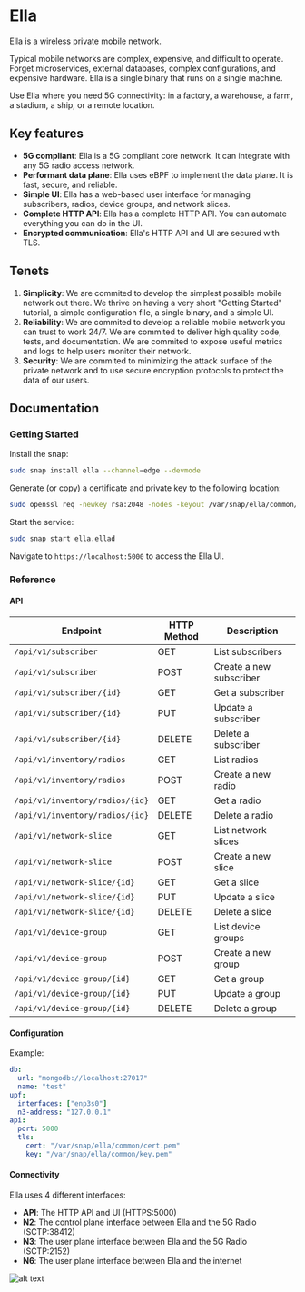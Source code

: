 # Ella

Ella is a wireless private mobile network.

Typical mobile networks are complex, expensive, and difficult to operate. Forget microservices, external databases, complex configurations, and expensive hardware. Ella is a single binary that runs on a single machine.

Use Ella where you need 5G connectivity: in a factory, a warehouse, a farm, a stadium, a ship, or a remote location.

## Key features

* **5G compliant**: Ella is a 5G compliant core network. It can integrate with any 5G radio access network.
* **Performant data plane**: Ella uses eBPF to implement the data plane. It is fast, secure, and reliable.
* **Simple UI**: Ella has a web-based user interface for managing subscribers, radios, device groups, and network slices.
* **Complete HTTP API**: Ella has a complete HTTP API. You can automate everything you can do in the UI.
* **Encrypted communication**: Ella's HTTP API and UI are secured with TLS.

## Tenets

1. **Simplicity**: We are commited to develop the simplest possible mobile network out there. We thrive on having a very short "Getting Started" tutorial, a simple configuration file, a single binary, and a simple UI.
2. **Reliability**: We are commited to develop a reliable mobile network you can trust to work 24/7. We are commited to deliver high quality code, tests, and documentation. We are commited to expose useful metrics and logs to help users monitor their network.
3. **Security**: We are commited to minimizing the attack surface of the private network and to use secure encryption protocols to protect the data of our users.

## Documentation

### Getting Started

Install the snap:

```bash
sudo snap install ella --channel=edge --devmode
```

Generate (or copy) a certificate and private key to the following location:
```bash
sudo openssl req -newkey rsa:2048 -nodes -keyout /var/snap/ella/common/key.pem -x509 -days 1 -out /var/snap/ella/common/cert.pem -subj "/CN=example.com"
```

Start the service:
```bash
sudo snap start ella.ellad
```

Navigate to `https://localhost:5000` to access the Ella UI.

### Reference

#### API

| Endpoint                        | HTTP Method | Description             |
| ------------------------------- | ----------- | ----------------------- |
| `/api/v1/subscriber`            | GET         | List subscribers        |
| `/api/v1/subscriber`            | POST        | Create a new subscriber |
| `/api/v1/subscriber/{id}`       | GET         | Get a subscriber        |
| `/api/v1/subscriber/{id}`       | PUT         | Update a subscriber     |
| `/api/v1/subscriber/{id}`       | DELETE      | Delete a subscriber     |
| `/api/v1/inventory/radios`      | GET         | List radios             |
| `/api/v1/inventory/radios`      | POST        | Create a new radio      |
| `/api/v1/inventory/radios/{id}` | GET         | Get a radio             |
| `/api/v1/inventory/radios/{id}` | DELETE      | Delete a radio          |
| `/api/v1/network-slice`         | GET         | List network slices     |
| `/api/v1/network-slice`         | POST        | Create a new slice      |
| `/api/v1/network-slice/{id}`    | GET         | Get a slice             |
| `/api/v1/network-slice/{id}`    | PUT         | Update a slice          |
| `/api/v1/network-slice/{id}`    | DELETE      | Delete a slice          |
| `/api/v1/device-group`          | GET         | List device groups      |
| `/api/v1/device-group`          | POST        | Create a new group      |
| `/api/v1/device-group/{id}`     | GET         | Get a group             |
| `/api/v1/device-group/{id}`     | PUT         | Update a group          |
| `/api/v1/device-group/{id}`     | DELETE      | Delete a group          |


#### Configuration

Example:

```yaml
db:
  url: "mongodb://localhost:27017"
  name: "test"
upf:
  interfaces: ["enp3s0"]
  n3-address: "127.0.0.1"
api:
  port: 5000
  tls:
    cert: "/var/snap/ella/common/cert.pem"
    key: "/var/snap/ella/common/key.pem"
```

#### Connectivity

Ella uses 4 different interfaces:

- **API**: The HTTP API and UI (HTTPS:5000)
- **N2**: The control plane interface between Ella and the 5G Radio (SCTP:38412)
- **N3**: The user plane interface between Ella and the 5G Radio (SCTP:2152)
- **N6**: The user plane interface between Ella and the internet

![alt text](image.png)
